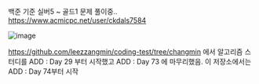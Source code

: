백준 기준 실버5 ~ 골드1 문제 풀이중..
https://www.acmicpc.net/user/ckdals7584


![image](https://user-images.githubusercontent.com/64303390/158589385-b9355db2-274d-4f0e-9faf-131ccc8af579.png)

https://github.com/leezzangmin/coding-test/tree/changmin 에서 알고리즘 스터디를 ADD : Day 29 부터 시작했고 ADD : Day 73 에 마무리했음. 이 저장소에서는 ADD : Day 74부터 시작
